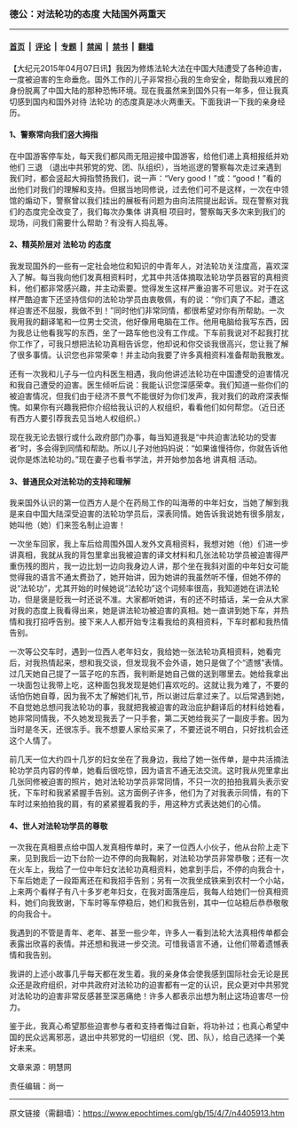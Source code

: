 ### 德公：对法轮功的态度 大陆国外两重天

---

#### [首页](../../../..?n4405913) &nbsp;|&nbsp; [评论](../../../../../epoch-comment?n4405913) &nbsp;|&nbsp; [专题](../../../../../epoch-special?n4405913) &nbsp;|&nbsp; [禁闻](../../../../../epoch-news?n4405913) &nbsp;|&nbsp; [禁书](../../../../../books?n4405913) &nbsp;|&nbsp; [翻墙](https://github.com/gfw-breaker/nogfw/blob/master/README.md?n4405913)


<div class="post_content" id="artbody" itemprop="articleBody">
 <!-- article content begin -->
 <p>
  【大纪元2015年04月07日讯】我因为修炼法轮大法在中国大陆遭受了各种迫害，一度被迫害的生命垂危。国外工作的儿子非常担心我的生命安全，帮助我以难民的身份脱离了中国大陆的那种恐怖环境。现在我虽然来到国外只有一年多，但让我真切感到国内和国外对待
  <ok href="https://www.epochtimes.com/gb/tag/%E6%B3%95%E8%BD%AE%E5%8A%9F.html">
   法轮功
  </ok>
  的态度真是冰火两重天。下面我讲一下我的亲身经历。
 </p>
 <p>
  <h4>
   1、警察常向我们竖大拇指
  </h4>
  <p>
   在中国游客停车处，每天我们都风雨无阻迎接中国游客，给他们递上真相报纸并劝他们
   <ok href="https://www.epochtimes.com/gb/tag/%E4%B8%89%E9%80%80.html">
    三退
   </ok>
   （退出中共邪党的党、团、队组织），当地巡逻的警察每次走过来遇到我们时，都会竖起大拇指赞扬我们，说一声：“Very good！”或：“good！”看的出他们对我们的理解和支持。但据当地同修说，过去他们可不是这样，一次在中领馆的煽动下，警察曾以我们挂出的展板有问题为由向法院提出起诉。现在警察对我们的态度完全改变了，我们每次办集体
   <ok href="https://www.epochtimes.com/gb/tag/%E8%AE%B2%E7%9C%9F%E7%9B%B8.html">
    讲真相
   </ok>
   项目时，警察每天多次来到我们的现场，问我们需要什么帮助？有没有人捣乱等。
  </p>
  <p>
   <h4>
    2、精英阶层对
    <ok href="https://www.epochtimes.com/gb/tag/%E6%B3%95%E8%BD%AE%E5%8A%9F.html">
     法轮功
    </ok>
    的态度
   </h4>
   <p>
    我发现国外的一些有一定社会地位和知识的中青年人，对法轮功关注度高，喜欢深入了解。每当我向他们发真相资料时，尤其中共活体摘取法轮功学员器官的真相资料，他们都非常感兴趣，并主动索要。觉得发生这样严重迫害不可思议。对于在这样严酷迫害下还坚持信仰的法轮功学员由衷敬佩，有的说：“你们真了不起，遭这样迫害还不屈服，我做不到！”同时他们非常同情，都很希望对你有所帮助。一次我用我的翻译笔和一位男士交流，他好像用电脑在工作。他用电脑给我写东西，因为我总让他看我写的东西，坐了一路车他也没有工作成。下车前我说对不起我打扰你工作了，可我只想把法轮功真相告诉您，他却说和你交谈我很高兴，您让我了解了很多事情。认识您也非常荣幸！并主动向我要了许多真相资料准备帮助我散发。
   </p>
   <p>
    还有一次我和儿子与一位内科医生相遇，我向他讲述法轮功在中国遭受的迫害情况和我自己遭受的迫害。医生倾听后说：我能认识您深感荣幸。我们知道一些你们的被迫害情况，但我们由于经济不景气不能很好为你们发声，我对我们的政府深表惭愧。如果你有兴趣我把你介绍给我认识的人权组织，看看他们如何帮您。（近日还有西方人要引荐我去见当地人权组织。）
   </p>
   <p>
    现在我无论去银行或什么政府部门办事，每当知道我是“中共迫害法轮功的受害者”时，多会得到同情和帮助。所以儿子对他妈妈说：“如果谁慢待你，你就告诉他说你是炼法轮功的。”现在妻子也看书学法，并开始参加各地
    <ok href="https://www.epochtimes.com/gb/tag/%E8%AE%B2%E7%9C%9F%E7%9B%B8.html">
     讲真相
    </ok>
    活动。
   </p>
   <p>
    <h4>
     3、普通民众对法轮功的支持和理解
    </h4>
    <p>
     我来国外认识的第一位西方人是个在药局工作的叫海蒂的中年妇女，当她了解到我是来自中国大陆深受迫害的法轮功学员后，深表同情。她告诉我说她有很多朋友，她叫他（她）们来签名制止迫害！
    </p>
    <p>
     一次坐车回家，我上车后给周围外国人发外文真相资料，我想对她（他）们进一步讲真相，我就从我的背包里拿出我被迫害的译文材料和几张法轮功学员被迫害得严重伤残的图片，我一边比划一边向我身边人讲，那个坐在我斜对面的中年妇女可能觉得我的语言不通太费劲了，她开始讲，因为她讲的我虽然听不懂，但她不停的说“法轮功”，尤其开始的时候她说“法轮功”这个词频率很高，我知道她在讲法轮功，但是褒是贬我一时还说不准。大家都听她讲，有的还不时插话，呆一会从大家对我的态度上我看得出来，她是讲法轮功被迫害的真相。她一直讲到她下车，并热情和我打招呼告别。接下来人人都开始专注看我给的真相资料，下车时都和我热情告别。
    </p>
    <p>
     一次等公交车时，遇到一位西人老年妇女，我给她一张法轮功真相资料，她看完后，对我热情起来，想和我交谈，但发现我不会外语，她只是做了个“遗憾”表情。过几天她自己提了一篮子吃的东西，我判断是她自己做的送到哪里去。她给我拿出一块面包让我带上吃，这种面包我发现是她们喜欢吃的。这就让我为难了，不要的话怕伤她自尊，因为我不太了解她们礼节，所以谢过后拿过来了。以后常遇到她，不自觉她总想问我法轮功的事，我就把我被迫害的政治庇护翻译后的材料给她看，她非常同情我，不久她发现我丢了一只手套，第二天她给我买了一副皮手套。因为当时是冬天，还很冻手。我不想要人家给买来了，不要还说不明白，只好找机会还这个人情了。
    </p>
    <p>
     前几天一位大约四十几岁的妇女坐在了我身边，我给了她一张传单，是中共活摘法轮功学员内容的传单，她看后很吃惊，因为语言不通无法交流。这时我从兜里拿出几张同修被迫害的照片，她对法轮功学员非常同情，不只一次的拍拍我肩头表示安抚，下车时和我紧紧握手告别。这方面例子许多，他们为了对我表示同情，有的下车时过来拍拍我的肩，有的紧紧握着我的手，用这种方式表达她们的心情。
    </p>
    <p>
     <h4>
      4、世人对法轮功学员的尊敬
     </h4>
     <p>
      一次我在真相景点给中国人发真相传单时，来了一位西人小伙子，他从台阶上走下来，见到我后一边下台阶一边不停的向我鞠躬，对法轮功学员非常恭敬；还有一次在火车上，我给了一位中年妇女法轮功真相资料，她拿到手后，不停的向我合十，下车后她走了一段距离还在和我招手告别；另有一次我坐成铁来到农村一个小站，上来两个看样子有八十多岁老年妇女，在我对面落座后，我每人给她们一份真相资料，她们向我致谢，下车时等车停稳后，她们和我告别，其中一位站稳后恭恭敬敬的向我合十。
     </p>
     <p>
      我遇到的不管是青年、老年、甚至一些少年，许多人一看到法轮大法真相传单都会表露出欣喜的表情。并还想和我进一步交流。可惜我语言不通，让他们带着遗憾表情和我告别。
     </p>
     <p>
      我讲的上述小故事几乎每天都在发生着。我的亲身体会使我感到国际社会无论是民众还是政府组织，对中共政府对法轮功的迫害都有一定的认识，民众更对中共邪党对法轮功的迫害非常反感甚至深恶痛绝！许多人都表示出想为制止这场迫害尽一份力。
     </p>
     <p>
      鉴于此，我真心希望那些迫害参与者和支持者悔过自新，将功补过；也真心希望中国的民众远离邪恶，退出中共邪党的一切组织（党、团、队），给自己选择一个美好未来。
     </p>
     <p>
      文章来源：明慧网
     </p>
     <p>
      责任编辑：尚一
     </p>
     <!-- article content end -->
     <div id="below_article_ad">
     </div>
    </p>
   </p>
  </p>
 </p>
</div>


---

原文链接（需翻墙）：https://www.epochtimes.com/gb/15/4/7/n4405913.htm